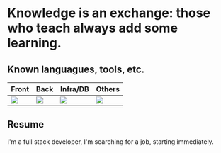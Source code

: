 # Knowledge is an exchange: those who teach always add some learning.

## Known languagues, tools, etc.
| Front |  Back  | Infra/DB | Others |
| ------------------- | ------------------- | ------------------- | ------------------- |
|  <img src="https://skillicons.dev/icons?i=angular,react,vue,ts,apollo,styledcomponents,js,html,css,jquery,sass,tailwind,bootstrap&perline=4" /> |  <img src="https://skillicons.dev/icons?i=php,laravel,symfony,wordpress,ts,graphql,prisma,nodejs&perline=4" /> | <img src="https://skillicons.dev/icons?i=gcp,nginx,linux,postgres,mysql,sqlite&perline=4" /> | <img src="https://skillicons.dev/icons?i=ps,figma,ai,git,discord,vscode,vite,vercel,postmanmd&perline=4" />

## Resume
I'm a full stack developer, I'm searching for a job, starting immediately.
